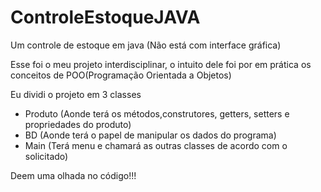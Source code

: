 # ControleEstoqueJAVA
Um controle de estoque em java (Não está com interface gráfica)

Esse foi o meu projeto interdisciplinar, o intuito dele foi por em prática os conceitos de POO(Programação Orientada a Objetos)

Eu dividi o projeto em 3 classes
 - Produto (Aonde terá os métodos,construtores, getters, setters e propriedades do produto)
 - BD (Aonde terá o papel de manipular os dados do programa)
 - Main (Terá menu e chamará as outras classes de acordo com o solicitado)
 
Deem uma olhada no código!!!
